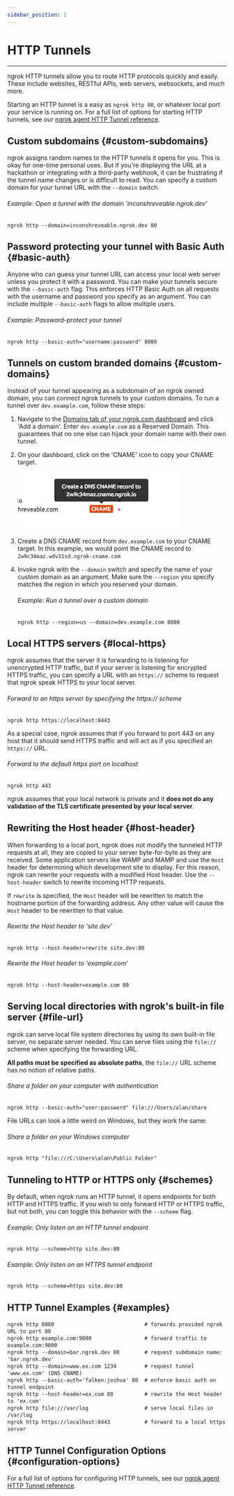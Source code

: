 ```yaml
---
sidebar_position: 1
---
```


# HTTP Tunnels
--------------------

ngrok HTTP tunnels allow you to route HTTP protocols quickly and easily. These include websites, RESTful APIs, web servers, websockets, and much more.

Starting an HTTP tunnel is a easy as `ngrok http 80`, or whatever local port your service is running on. For a full list of options for starting HTTP tunnels, see our [ngrok agent HTTP Tunnel reference](/ngrok-agent/ngrok#ngrok-http).

## Custom subdomains {#custom-subdomains}

ngrok assigns random names to the HTTP tunnels it opens for you. This is okay for one-time personal uses. But if you're displaying the URL at a hackathon or integrating with a third-party webhook, it can be frustrating if the tunnel name changes or is difficult to read. You can specify a custom domain for your tunnel URL with the `--domain` switch.

###### Example: Open a tunnel with the domain 'inconshreveable.ngrok.dev'

    ngrok http --domain=inconshreveable.ngrok.dev 80

## Password protecting your tunnel with Basic Auth {#basic-auth}

Anyone who can guess your tunnel URL can access your local web server unless you protect it with a password. You can make your tunnels secure with the `--basic-auth` flag. This enforces HTTP Basic Auth on all requests with the username and password you specify as an argument. You can include multiple `--basic-auth` flags to allow multiple users.

###### Example: Password-protect your tunnel

    ngrok http --basic-auth="username:password" 8080

## Tunnels on custom branded domains {#custom-domains}

Instead of your tunnel appearing as a subdomain of an ngrok owned domain, you can connect ngrok tunnels to your custom domains. To run a tunnel over `dev.example.com`, follow these steps:

1.  Navigate to the [Domains tab of your ngrok.com dashboard](https://dashboard.ngrok.com/cloud-edge/domains) and click 'Add a domain'. Enter `dev.example.com` as a Reserved Domain. This guarantees that no one else can hijack your domain name with their own tunnel.
2.  On your dashboard, click on the 'CNAME' icon to copy your CNAME target.
    
    ![](/img/docs/cname.png)
3.  Create a DNS CNAME record from `dev.example.com` to your CNAME target. In this example, we would point the CNAME record to `2w9c34maz.wdv31sd.ngrok-cname.com`
4.  Invoke ngrok with the `--domain` switch and specify the name of your custom domain as an argument. Make sure the `--region` you specify matches the region in which you reserved your domain.
    
    ###### Example: Run a tunnel over a custom domain
    
        ngrok http --region=us --domain=dev.example.com 8000
    

## Local HTTPS servers {#local-https}

ngrok assumes that the server it is forwarding to is listening for unencrypted HTTP traffic, but if your server is listening for encrypted HTTPS traffic, you can specify a URL with an `https://` scheme to request that ngrok speak HTTPS to your local server.

###### Forward to an https server by specifying the https:// scheme

    ngrok http https://localhost:8443

As a special case, ngrok assumes that if you forward to port 443 on any host that it should send HTTPS traffic and will act as if you specified an `https://` URL.

###### Forward to the default https port on localhost

    ngrok http 443

ngrok assumes that your local network is private and it **does not do any validation of the TLS certificate presented by your local server**.

## Rewriting the Host header {#host-header}

When forwarding to a local port, ngrok does not modify the tunneled HTTP requests at all, they are copied to your server byte-for-byte as they are received. Some application servers like WAMP and MAMP and use the `Host` header for determining which development site to display. For this reason, ngrok can rewrite your requests with a modified Host header. Use the `--host-header` switch to rewrite incoming HTTP requests.

If `rewrite` is specified, the `Host` header will be rewritten to match the hostname portion of the forwarding address. Any other value will cause the `Host` header to be rewritten to that value.

###### Rewrite the Host header to 'site.dev'

    ngrok http --host-header=rewrite site.dev:80

###### Rewrite the Host header to 'example.com'

    ngrok http --host-header=example.com 80

## Serving local directories with ngrok's built-in file server {#file-url}

ngrok can serve local file system directories by using its own built-in file server, no separate server needed. You can serve files using the `file://` scheme when specifying the forwarding URL.

**All paths must be specified as absolute paths**, the `file://` URL scheme has no notion of relative paths.

###### Share a folder on your computer with authentication

    ngrok http --basic-auth="user:password" file:///Users/alan/share

File URLs can look a little weird on Windows, but they work the same:

###### Share a folder on your Windows computer

    ngrok http "file:///C:\Users\alan\Public Folder"

## Tunneling to HTTP or HTTPS only {#schemes}

By default, when ngrok runs an HTTP tunnel, it opens endpoints for both HTTP and HTTPS traffic. If you wish to only forward HTTP or HTTPS traffic, but not both, you can toggle this behavior with the `--scheme` flag.

###### Example: Only listen on an HTTP tunnel endpoint

    ngrok http --scheme=http site.dev:80

###### Example: Only listen on an HTTPS tunnel endpoint

    ngrok http --scheme=https site.dev:80

## HTTP Tunnel Examples {#examples}

    ngrok http 8080                             # forwards provided ngrok URL to port 80
    ngrok http example.com:9000                 # forward traffic to example.com:9000
    ngrok http --domain=bar.ngrok.dev 80        # request subdomain name: 'bar.ngrok.dev'
    ngrok http --domain=www.ex.com 1234         # request tunnel 'www.ex.com' (DNS CNAME)
    ngrok http --basic-auth='falken:joshua' 80  # enforce basic auth on tunnel endpoint
    ngrok http --host-header=ex.com 80          # rewrite the Host header to 'ex.com'
    ngrok http file:///var/log                  # serve local files in /var/log
    ngrok http https://localhost:8443           # forward to a local https server

## HTTP Tunnel Configuration Options {#configuration-options}

For a full list of options for configuring HTTP tunnels, see our [ngrok agent HTTP Tunnel reference](/ngrok-agent/ngrok#ngrok-http).
